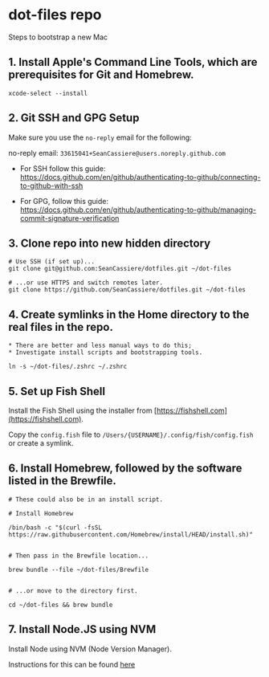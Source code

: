 # dot-files repo

Steps to bootstrap a new Mac

## 1. Install Apple's Command Line Tools, which are prerequisites for Git and Homebrew.

```
xcode-select --install
```

## 2. Git SSH and GPG Setup

Make sure you use the `no-reply` email for the following:

no-reply email: `33615041+SeanCassiere@users.noreply.github.com`

- For SSH follow this guide: https://docs.github.com/en/github/authenticating-to-github/connecting-to-github-with-ssh

- For GPG, follow this guide: https://docs.github.com/en/github/authenticating-to-github/managing-commit-signature-verification

## 3. Clone repo into new hidden directory

```
# Use SSH (if set up)...
git clone git@github.com:SeanCassiere/dotfiles.git ~/dot-files

# ...or use HTTPS and switch remotes later.
git clone https://github.com/SeanCassiere/dotfiles.git ~/dot-files
```

## 4. Create symlinks in the Home directory to the real files in the repo.

```
* There are better and less manual ways to do this;
* Investigate install scripts and bootstrapping tools.

ln -s ~/dot-files/.zshrc ~/.zshrc
```

## 5. Set up Fish Shell

Install the Fish Shell using the installer from [https://fishshell.com](https://fishshell.com).

Copy the `config.fish` file to `/Users/{USERNAME}/.config/fish/config.fish` or create a symlink.

## 6. Install Homebrew, followed by the software listed in the Brewfile.

```
# These could also be in an install script.

# Install Homebrew

/bin/bash -c "$(curl -fsSL https://raw.githubusercontent.com/Homebrew/install/HEAD/install.sh)"


# Then pass in the Brewfile location...

brew bundle --file ~/dot-files/Brewfile


# ...or move to the directory first.

cd ~/dot-files && brew bundle
```

## 7. Install Node.JS using NVM

Install Node using NVM (Node Version Manager).

Instructions for this can be found [here](https://nodejs.dev/)